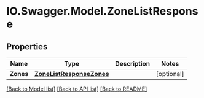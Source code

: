 # IO.Swagger.Model.ZoneListResponse
## Properties

Name | Type | Description | Notes
------------ | ------------- | ------------- | -------------
**Zones** | [**ZoneListResponseZones**](ZoneListResponseZones.md) |  | [optional] 

[[Back to Model list]](../README.md#documentation-for-models) [[Back to API list]](../README.md#documentation-for-api-endpoints) [[Back to README]](../README.md)

